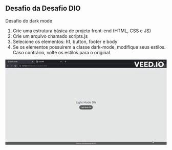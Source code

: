 ## Desafio da Desafio **DIO**

Desafio do dark mode

1. Crie uma estrutura básica de projeto front-end (HTML, CSS e JS)
2. Crie um arquivo chamado scripts.js
3. Selecione os elementos: h1, button, footer e body
4. Se os elementos possuirem a classe dark-mode, modifique seus estilos. Caso contrário, volte os estilos para o original


![exemplo](Dark%20mode.gif)